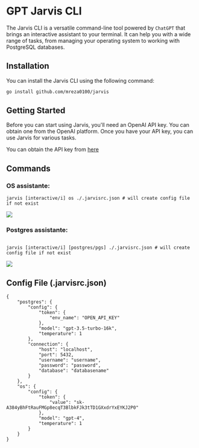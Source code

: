 # GPT Jarvis CLI

The Jarvis CLI is a versatile command-line tool powered by `ChatGPT` that brings an interactive assistant to your terminal. It can help you with a wide range of tasks, from managing your operating system to working with PostgreSQL databases.

<!-- TODO: it designed to do complex tasks -->

## Installation

You can install the Jarvis CLI using the following command:

```bash
go install github.com/mreza0100/jarvis
```

## Getting Started

Before you can start using Jarvis, you'll need an OpenAI API key. You can obtain one from the OpenAI platform. Once you have your API key, you can use Jarvis for various tasks.

You can obtain the API key from [here](https://platform.openai.com/account/api-keys)

## Commands

### OS assistante:

```
jarvis [interactive/i] os ./.jarvisrc.json # will create config file if not exist
```

![](https://github.com/mreza0100/jarvis/assets/59161329/1a33296d-76ef-4509-8eed-bf8f0337a1b7)



### Postgres assistante:

```

jarvis [interactive/i] [postgres/pgs] ./.jarvisrc.json # will create config file if not exist
```

![](https://github.com/mreza0100/jarvis/assets/59161329/34f646c9-9b8c-4d8c-a769-0b12d1ec0340)



## Config File (.jarvisrc.json)

```
{
	"postgres": {
		"config": {
			"token": {
				"env_name": "OPEN_API_KEY"
			},
			"model": "gpt-3.5-turbo-16k",
			"temperature": 1
		},
		"connection": {
			"host": "localhost",
			"port": 5432,
			"username": "username",
			"password": "password",
			"database": "databasename"
		}
	},
	"os": {
		"config": {
			"token": {
				"value": "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"
			},
			"model": "gpt-4",
			"temperature": 1
		}
	}
}
```
